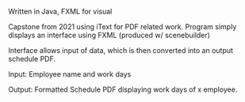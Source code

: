 Written in Java, FXML for visual

Capstone from 2021 using iText for PDF related work.
Program simply displays an interface using FXML (produced w/ scenebuilder)

Interface allows input of data, which is then converted into an output schedule PDF.

Input: Employee name and work days

Output: Formatted Schedule PDF displaying work days of x employee.
